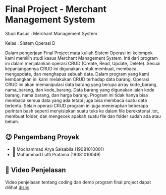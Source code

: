 # Final Project - Merchant Management System

Studi Kasus : Merchant Management System

Kelas : Sistem Operasi D

Dalam pengerjaan Final Project mata kuliah Sistem Operasi ini kelompok kami memilih studi
kasus Merchant Management System. Inti dari program ini dalam menjalankan operasi CRUD
(Create, Read, Update, Delete). Sesuai kepanjangannya CRUD ini digunakan untuk membuat,
membaca, mengupdate, dan menghapus sebuah data. Dalam program yang kami kembangkan
ini kami melakukan CRUD terhadap data barang. Operasi CRUD ini akan memanipulasi data
barang yang berupa array kode_barang, nama_barang, dan kode_barang. Data barang yang
digunakan ialah kode barang, nama barang, dan harga barang. Program ini tidak hanya bisa
membaca semua data yang ada tetapi juga bisa membaca suatu data tertentu. Selain operasi
CRUD program ini juga menerapkan beberapa perintah bash seperti menyisipkan suatu teks ke
dalam file berekstensi .txt, membuat folder, dan mengecek apakah suatu file dan folder sudah
ada atau belum.


## :wink: Pengembang Proyek

- :boy: Mochammad Arya Salsabila (19081010001)
- :boy: Muhammad Lutfi Pratama (19081010049)

## :movie_camera: Video Penjelasan 

Video penjelasan tentang coding dan demo program final project dapat dilihat [disini](https://youtu.be/qmFwoyNlugc).
